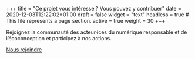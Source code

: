 +++
title = "Ce projet vous intéresse ? Vous pouvez y contribuer"
date = 2020-12-03T12:22:02+01:00
draft = false
widget = "text"
headless = true  # This file represents a page section.
active = true
weight = 30
+++

Rejoignez la communauté des acteur·ices du numérique responsable et de l’écoconception et participez à nos actions.

[Nous rejoindre](/nous-rejoindre/)
